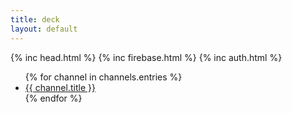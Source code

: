 ```yaml
---
title: deck
layout: default
---
```

<head>
  <title>{{ page.title }}</title>
  {% inc head.html %}
  {% inc firebase.html %}
  {% inc auth.html %}
</head>

<body>
<div class="user-bar">
  <a id="sign-in" href=""></div>
  <a href="{{ site.url }}/me"><img id="account-image" src=""></img></a>
</div>
  <ul>
  {% for channel in channels.entries %}
  <li><a href="{{ channel.url | prepend: site.url }}">{{ channel.title }}</a></li>
  {% endfor %}
  </ul>
</body>
